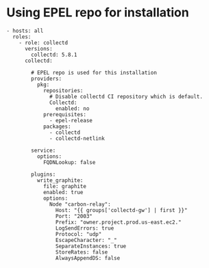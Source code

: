 
# Using EPEL repo for installation

    - hosts: all
      roles:
        - role: collectd
          versions:
            collectd: 5.8.1
          collectd:

            # EPEL repo is used for this installation
            providers:
              pkg:
                repositories:
                  # Disable collectd CI repository which is default.
                  Collectd:
                    enabled: no
                prerequisites:
                  - epel-release
                packages:
                  - collectd
                  - collectd-netlink

            service:
              options:
                FQDNLookup: false

            plugins:
              write_graphite:
                file: graphite
                enabled: true
                options:
                  Node "carbon-relay":
                    Host: "{{ groups['collectd-gw'] | first }}"
                    Port: "2003"
                    Prefix: "owner.project.prod.us-east.ec2."
                    LogSendErrors: true
                    Protocol: "udp"
                    EscapeCharacter: "_"
                    SeparateInstances: true
                    StoreRates: false
                    AlwaysAppendDS: false

